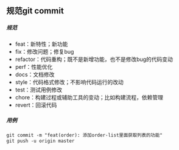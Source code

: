 ## 规范git commit

##### 规范

* feat：新特性；新功能
* fix：修改问题；修复bug
* refactor：代码重构；既不是新增功能，也不是修改bug的代码变动
* perf：性能优化
* docs：文档修改
* style：代码格式修改；不影响代码运行的改动
* test：测试用例修改
* chore：构建过程或辅助工具的变动；比如构建流程，依赖管理
* revert：回滚代码

##### 用例

```markdown
git commit -m "feat(order): 添加order-list里面获取列表的功能"
git push -u origin master
```

